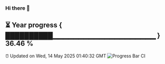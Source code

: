 ### Hi there 👋
⏳ Year progress { ██████████▁▁▁▁▁▁▁▁▁▁▁▁▁▁▁▁▁▁▁▁ } 36.46 %
---
⏰ Updated on Wed, 14 May 2025 01:40:32 GMT
![Progress Bar CI](https://github.com/liununu/liununu/workflows/Progress%20Bar%20CI/badge.svg)
